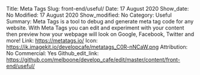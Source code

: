 Title: Meta Tags
Slug: front-end/useful/
Date: 17 August 2020
Show_date: No
Modified: 17 August 2020
Show_modified: No
Category: Useful
Summary: Meta Tags is a tool to debug and generate meta tag code for any website. With Meta Tags you can edit and experiment with your content then preview how your webpage will look on Google, Facebook, Twitter and more!
Link: https://metatags.io/
Icon: https://ik.imagekit.io/developcafe/metatags_C0R-nNCaW.png
Attribution: No
Commercial: Yes
Github_edit_link: https://github.com/melboone/develop_cafe/edit/master/content/front-end/useful/